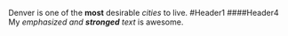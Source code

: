 Denver is one of the **most** desirable *cities* to live.
#Header1
####Header4
My *emphasized and **stronged** text* is awesome.
